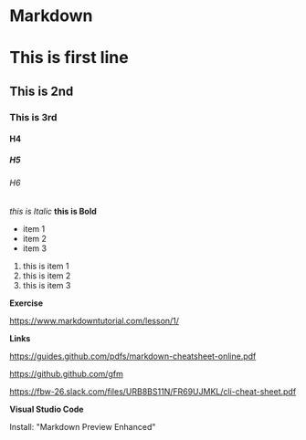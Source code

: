 # Markdown

# This is first line
## This is 2nd
### This is 3rd
#### H4  
##### H5
###### H6

_this is Italic_
**this is Bold**

* item 1
* item 2
* item 3

1. this is item 1
2. this is item 2
3. this is item 3

**Exercise**

https://www.markdowntutorial.com/lesson/1/

**Links**

https://guides.github.com/pdfs/markdown-cheatsheet-online.pdf

https://github.github.com/gfm

https://fbw-26.slack.com/files/URB8BS11N/FR69UJMKL/cli-cheat-sheet.pdf

**Visual Studio Code**

Install: "Markdown Preview Enhanced"
